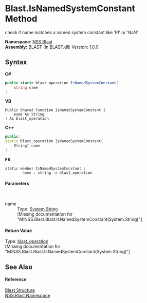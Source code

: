 # Blast.IsNamedSystemConstant Method 
 

check if name matches a named system constant like 'PI' or 'NaN'

**Namespace:**&nbsp;<a href="88b55311-4a89-0894-e27a-e157e443c7f7">NSS.Blast</a><br />**Assembly:**&nbsp;BLAST (in BLAST.dll) Version: 1.0.0

## Syntax

**C#**<br />
``` C#
public static blast_operation IsNamedSystemConstant(
	string name
)
```

**VB**<br />
``` VB
Public Shared Function IsNamedSystemConstant ( 
	name As String
) As blast_operation
```

**C++**<br />
``` C++
public:
static blast_operation IsNamedSystemConstant(
	String^ name
)
```

**F#**<br />
``` F#
static member IsNamedSystemConstant : 
        name : string -> blast_operation 

```


#### Parameters
&nbsp;<dl><dt>name</dt><dd>Type: <a href="https://docs.microsoft.com/dotnet/api/system.string" target="_blank" rel="noopener noreferrer">System.String</a><br />\[Missing <param name="name"/> documentation for "M:NSS.Blast.Blast.IsNamedSystemConstant(System.String)"\]</dd></dl>

#### Return Value
Type: <a href="545d7548-930f-7c02-0adc-5220144448d3">blast_operation</a><br />\[Missing <returns> documentation for "M:NSS.Blast.Blast.IsNamedSystemConstant(System.String)"\]

## See Also


#### Reference
<a href="efe93ce5-baaf-ed42-b038-35b4ff074233">Blast Structure</a><br /><a href="88b55311-4a89-0894-e27a-e157e443c7f7">NSS.Blast Namespace</a><br />